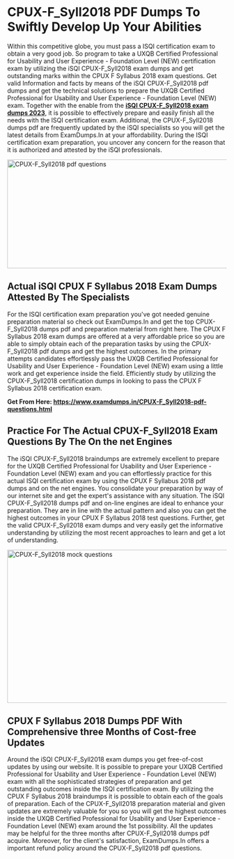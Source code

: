 <h1><strong>CPUX-F_Syll2018 PDF Dumps To Swiftly Develop Up Your Abilities</strong></h1>
<p>Within this competitive globe, you must pass a ISQI certification exam to obtain a very good job. So program to take a UXQB Certified Professional for Usability and User Experience - Foundation Level (NEW) certification exam by utilizing the iSQI CPUX-F_Syll2018 exam dumps and get outstanding marks within the CPUX F Syllabus 2018 exam questions. Get valid Information and facts by means of the iSQI CPUX-F_Syll2018 pdf dumps and get the technical solutions to prepare the UXQB Certified Professional for Usability and User Experience - Foundation Level (NEW) exam. Together with the enable from the <strong><a href="https://www.examdumps.in/CPUX-F_Syll2018-pdf-questions.html">iSQI CPUX-F_Syll2018 exam dumps 2023</a></strong>, it is possible to effectively prepare and easily finish all the needs with the ISQI certification exam. Additional, the CPUX-F_Syll2018 dumps pdf are frequently updated by the iSQI specialists so you will get the latest details from ExamDumps.In at your affordability. During the ISQI certification exam preparation, you uncover any concern for the reason that it is authorized and attested by the iSQI professionals.</p>
<p><img src="https://i.ibb.co/zxJwW90/Copy-of-Online-Classes-Twitter-header-post-Made-with-Poster-My-Wall-1.png" alt="CPUX-F_Syll2018 pdf questions" width="750" height="250" /></p>
<h2><strong>Actual iSQI CPUX F Syllabus 2018 Exam Dumps Attested By The Specialists</strong></h2>
<p>For the ISQI certification exam preparation you've got needed genuine preparation material so check out ExamDumps.In and get the top CPUX-F_Syll2018 dumps pdf and preparation material from right here. The CPUX F Syllabus 2018 exam dumps are offered at a very affordable price so you are able to simply obtain each of the preparation tasks by using the CPUX-F_Syll2018 pdf dumps and get the highest outcomes. In the primary attempts candidates effortlessly pass the UXQB Certified Professional for Usability and User Experience - Foundation Level (NEW) exam using a little work and get experience inside the field. Efficiently study by utilizing the CPUX-F_Syll2018 certification dumps in looking to pass the CPUX F Syllabus 2018 certification exam.</p>
<p><strong>Get From Here:&nbsp;<a href="https://www.examdumps.in/CPUX-F_Syll2018-pdf-questions.html">https://www.examdumps.in/CPUX-F_Syll2018-pdf-questions.html</a></strong></p>
<h2><strong>Practice For The Actual CPUX-F_Syll2018 Exam Questions By The On the net Engines</strong></h2>
<p>The iSQI CPUX-F_Syll2018 braindumps are extremely excellent to prepare for the UXQB Certified Professional for Usability and User Experience - Foundation Level (NEW) exam and you can effortlessly practice for this actual ISQI certification exam by using the CPUX F Syllabus 2018 pdf dumps and on the net engines. You consolidate your preparation by way of our internet site and get the expert's assistance with any situation. The iSQI CPUX-F_Syll2018 dumps pdf and on-line engines are ideal to enhance your preparation. They are in line with the actual pattern and also you can get the highest outcomes in your CPUX F Syllabus 2018 test questions. Further, get the valid CPUX-F_Syll2018 exam dumps and very easily get the informative understanding by utilizing the most recent approaches to learn and get a lot of understanding.</p>
<p><a href="https://www.examdumps.in/CPUX-F_Syll2018-pdf-questions.html"><img src="https://i.ibb.co/QkNtdwY/Copy-of-Zoom-Online-Classes-Facebook-Share-Po-Made-with-Poster-My-Wall-1.jpg" alt="CPUX-F_Syll2018 mock questions" width="670" height="352" /></a></p>
<h2><strong>CPUX F Syllabus 2018 Dumps PDF With Comprehensive three Months of Cost-free Updates</strong></h2>
<p>Around the iSQI CPUX-F_Syll2018 exam dumps you get free-of-cost updates by using our website. It is possible to prepare your UXQB Certified Professional for Usability and User Experience - Foundation Level (NEW) exam with all the sophisticated strategies of preparation and get outstanding outcomes inside the ISQI certification exam. By utilizing the CPUX F Syllabus 2018 braindumps it is possible to obtain each of the goals of preparation. Each of the CPUX-F_Syll2018 preparation material and given updates are extremely valuable for you so you will get the highest outcomes inside the UXQB Certified Professional for Usability and User Experience - Foundation Level (NEW) exam around the 1st possibility. All the updates may be helpful for the three months after CPUX-F_Syll2018 dumps pdf acquire. Moreover, for the client's satisfaction, ExamDumps.In offers a important refund policy around the CPUX-F_Syll2018 pdf questions.</p>
